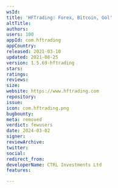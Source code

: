 ```yaml
---
wsId: 
title: 'HFTrading: Forex, Bitcoin, Gol'
altTitle: 
authors: 
users: 100
appId: com.hftrading
appCountry: 
released: 2021-03-10
updated: 2021-08-25
version: 1.5.69-hftrading
stars: 
ratings: 
reviews: 
size: 
website: https://www.hftrading.com
repository: 
issue: 
icon: com.hftrading.png
bugbounty: 
meta: removed
verdict: fewusers
date: 2024-03-02
signer: 
reviewArchive: 
twitter: 
social: 
redirect_from: 
developerName: CTRL Investments Ltd
features: 

---
```


